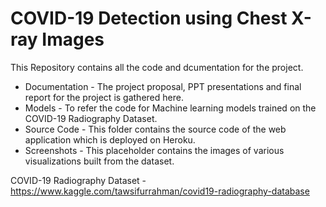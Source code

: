 # COVID-19 Detection using Chest X-ray Images

This Repository contains all the code and dcumentation for the project.

* Documentation - The project proposal, PPT presentations and final report for the project is gathered here.
* Models - To refer the code for Machine learning models trained on the COVID-19 Radiography Dataset.
* Source Code - This folder contains the source code of the web application which is deployed on Heroku.
* Screenshots - This placeholder contains the images of various visualizations built from the dataset.

COVID-19 Radiography Dataset - https://www.kaggle.com/tawsifurrahman/covid19-radiography-database



